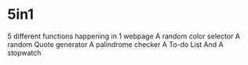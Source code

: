 # 5in1
5 different functions happening in 1 webpage
A random color selector
A random Quote generator
A palindrome checker
A To-do List
And A stopwatch
